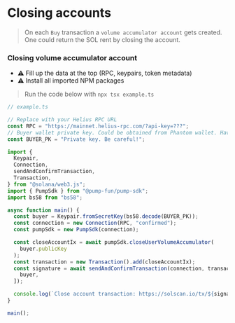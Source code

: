 # Closing accounts

> On each `Buy` transaction a `volume accumulator account` gets created. One could return the SOL rent by closing the account.

### Closing volume accumulator account

- ⚠️ Fill up the data at the top (RPC, keypairs, token metadata)
- ⚠️ Install all imported NPM packages

> Run the code below with `npx tsx example.ts`

```javascript
// example.ts

// Replace with your Helius RPC URL
const RPC = "https://mainnet.helius-rpc.com/?api-key=???";
// Buyer wallet private key. Could be obtained from Phantom wallet. Have some SOL on this wallet
const BUYER_PK = "Private key. Be careful!";

import {
  Keypair,
  Connection,
  sendAndConfirmTransaction,
  Transaction,
} from "@solana/web3.js";
import { PumpSdk } from "@pump-fun/pump-sdk";
import bs58 from "bs58";

async function main() {
  const buyer = Keypair.fromSecretKey(bs58.decode(BUYER_PK));
  const connection = new Connection(RPC, "confirmed");
  const pumpSdk = new PumpSdk(connection);

  const closeAccountIx = await pumpSdk.closeUserVolumeAccumulator(
    buyer.publicKey
  );
  const transaction = new Transaction().add(closeAccountIx);
  const signature = await sendAndConfirmTransaction(connection, transaction, [
    buyer,
  ]);

  console.log(`Close account transaction: https://solscan.io/tx/${signature}`);
}

main();
```
